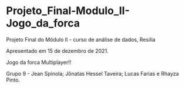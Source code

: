 # Projeto_Final-Modulo_II-Jogo_da_forca
Projeto Final do Módulo II - curso de análise de dados, Resilia

Apresentado em 15 de dezembro de 2021.

Jogo da forca Multiplayer!!

Grupo 9 - Jean Spínola; Jônatas Hessel Taveira; Lucas Farias e Rhayza Pinto.